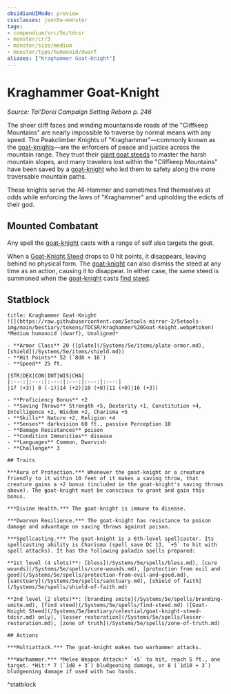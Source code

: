```yaml
---
obsidianUIMode: preview
cssclasses: json5e-monster
tags:
- compendium/src/5e/tdcsr
- monster/cr/3
- monster/size/medium
- monster/type/humanoid/dwarf
aliases: ["Kraghammer Goat-Knight"]
---
```

# Kraghammer Goat-Knight
*Source: Tal'Dorei Campaign Setting Reborn p. 246*  

The sheer cliff faces and winding mountainside roads of the "Cliffkeep Mountains" are nearly impossible to traverse by normal means with any speed. The Peakclimber Knights of "Kraghammer"—commonly known as the [goat-knights](/Systems/5e/bestiary/humanoid/kraghammer-goat-knight-tdcsr.md)—are the enforcers of peace and justice across the mountain range. They trust their [giant goat steeds](/Systems/5e/bestiary/celestial/goat-knight-steed-tdcsr.md) to master the harsh mountain slopes, and many travelers lost within the "Cliffkeep Mountains" have been saved by a [goat-knight](/Systems/5e/bestiary/humanoid/kraghammer-goat-knight-tdcsr.md) who led them to safety along the more traversable mountain paths.

These knights serve the All-Hammer and sometimes find themselves at odds while enforcing the laws of "Kraghammer" and upholding the edicts of their god.

## Mounted Combatant

Any spell the [goat-knight](/Systems/5e/bestiary/humanoid/kraghammer-goat-knight-tdcsr.md) casts with a range of self also targets the goat.

When a [Goat-Knight Steed](/Systems/5e/bestiary/celestial/goat-knight-steed-tdcsr.md) drops to 0 hit points, it disappears, leaving behind no physical form. The [goat-knight](/Systems/5e/bestiary/humanoid/kraghammer-goat-knight-tdcsr.md) can also dismiss the steed at any time as an action, causing it to disappear. In either case, the same steed is summoned when the [goat-knight](/Systems/5e/bestiary/humanoid/kraghammer-goat-knight-tdcsr.md) casts [find steed](/Systems/5e/spells/find-steed.md).

## Statblock

```ad-statblock
title: Kraghammer Goat-Knight
![](https://raw.githubusercontent.com/5etools-mirror-2/5etools-img/main/bestiary/tokens/TDCSR/Kraghammer%20Goat-Knight.webp#token)
*Medium humanoid (dwarf), Unaligned*

- **Armor Class** 20 ([plate](/Systems/5e/items/plate-armor.md), [shield](/Systems/5e/items/shield.md))
- **Hit Points** 52 (`8d8 + 16`)
- **Speed** 25 ft.

|STR|DEX|CON|INT|WIS|CHA|
|:---:|:---:|:---:|:---:|:---:|:---:|
|17 (+3)| 8 (-1)|14 (+2)|10 (+0)|11 (+0)|16 (+3)|

- **Proficiency Bonus** +2
- **Saving Throws** Strength +5, Dexterity +1, Constitution +4, Intelligence +2, Wisdom +2, Charisma +5
- **Skills** Nature +2, Religion +4
- **Senses** darkvision 60 ft., passive Perception 10
- **Damage Resistances** poison
- **Condition Immunities** disease
- **Languages** Common, Dwarvish
- **Challenge** 3

## Traits

***Aura of Protection.*** Whenever the goat-knight or a creature friendly to it within 10 feet of it makes a saving throw, that creature gains a +2 bonus (included in the goat-knight's saving throws above). The goat-knight must be conscious to grant and gain this bonus.

***Divine Health.*** The goat-knight is immune to disease.

***Dwarven Resilience.*** The goat-knight has resistance to poison damage and advantage on saving throws against poison.

***Spellcasting.*** The goat-knight is a 6th-level spellcaster. Its spellcasting ability is Charisma (spell save DC 13, `+5` to hit with spell attacks). It has the following paladin spells prepared:

**1st level (4 slots)**: [bless](/Systems/5e/spells/bless.md), [cure wounds](/Systems/5e/spells/cure-wounds.md), [protection from evil and good](/Systems/5e/spells/protection-from-evil-and-good.md), [sanctuary](/Systems/5e/spells/sanctuary.md), [shield of faith](/Systems/5e/spells/shield-of-faith.md)

**2nd level (2 slots)**: [branding smite](/Systems/5e/spells/branding-smite.md), [find steed](/Systems/5e/spells/find-steed.md) ([Goat-Knight Steed](/Systems/5e/bestiary/celestial/goat-knight-steed-tdcsr.md) only), [lesser restoration](/Systems/5e/spells/lesser-restoration.md), [zone of truth](/Systems/5e/spells/zone-of-truth.md)

## Actions

***Multiattack.*** The goat-knight makes two warhammer attacks.

***Warhammer.*** *Melee Weapon Attack:* `+5` to hit, reach 5 ft., one target. *Hit:* 7 (`1d8 + 3`) bludgeoning damage, or 8 (`1d10 + 3`) bludgeoning damage if used with two hands.
```
^statblock